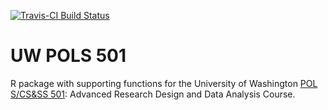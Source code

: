 [![Travis-CI Build Status](https://travis-ci.org/UW-POLS501/r-uwpols501.svg?branch=master)](https://travis-ci.org/UW-POLS501/r-uwpols501)

# UW POLS 501

R package with supporting functions for the University of Washington [POL S/CS&SS 501](https://uw-pols501.github.io/pols_501_wi16/): Advanced Research Design and Data Analysis Course.



